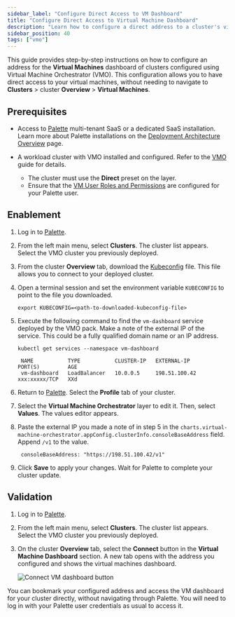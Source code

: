 ```yaml
---
sidebar_label: "Configure Direct Access to VM Dashboard"
title: "Configure Direct Access to Virtual Machine Dashboard"
description: "Learn how to configure a direct address to a cluster's virtual machines."
sidebar_position: 40
tags: ["vmo"]
---
```


This guide provides step-by-step instructions on how to configure an address for the **Virtual Machines** dashboard of
clusters configured using Virtual Machine Orchestrator (VMO). This configuration allows you to have direct access to
your virtual machines, without needing to navigate to **Clusters** > cluster **Overview** > **Virtual Machines**.

## Prerequisites

- Access to [Palette](https://console.spectrocloud.com) multi-tenant SaaS or a dedicated SaaS installation. Learn more
  about Palette installations on the [Deployment Architecture Overview](../architecture/architecture-overview.md) page.

- A workload cluster with VMO installed and configured. Refer to the [VMO](./vm-management.md) guide for details.
  <!--prettier-ignore-start-->

  - The cluster must use the **Direct** preset on the
    <VersionedLink text="Virtual Machine Orchestrator" url="/integrations/packs/?pack=virtual-machine-orchestrator" />
    layer.
  - Ensure that the [VM User Roles and Permissions](./rbac/vm-roles-permissions.md) are configured for your Palette
    user.

<!--prettier-ignore-end-->

## Enablement

1. Log in to [Palette](https://console.spectrocloud.com).

2. From the left main menu, select **Clusters**. The cluster list appears. Select the VMO cluster you previously
   deployed.

3. From the cluster **Overview** tab, download the [Kubeconfig](../clusters/cluster-management/kubeconfig.md) file. This
   file allows you to connect to your deployed cluster.

4. Open a terminal session and set the environment variable `KUBECONFIG` to point to the file you downloaded.

   ```shell
   export KUBECONFIG=<path-to-downloaded-kubeconfig-file>
   ```

5. Execute the following command to find the `vm-dashboard` service deployed by the VMO pack. Make a note of the
   external IP of the service. This could be a fully qualified domain name or an IP address.

   ```shell
   kubectl get services --namespace vm-dashboard
   ```

   ```text hideClipboard title="Example output"
    NAME           TYPE           CLUSTER-IP   EXTERNAL-IP         PORT(S)         AGE
    vm-dashboard   LoadBalancer   10.0.0.5     198.51.100.42       xxx:xxxxx/TCP   XXd
   ```

6. Return to [Palette](https://console.spectrocloud.com). Select the **Profile** tab of your cluster.

7. Select the **Virtual Machine Orchestrator** layer to edit it. Then, select **Values**. The values editor appears.

8. Paste the external IP you made a note of in step 5 in the
   `charts.virtual-machine-orchestrator.appConfig.clusterInfo.consoleBaseAddress` field. Append `/v1` to the value.

   ```text hideClipboard title="Example value"
    consoleBaseAddress: "https://198.51.100.42/v1"
   ```

9. Click **Save** to apply your changes. Wait for Palette to complete your cluster update.

## Validation

1. Log in to [Palette](https://console.spectrocloud.com).

2. From the left main menu, select **Clusters**. The cluster list appears. Select the VMO cluster you previously
   deployed.

3. On the cluster **Overview** tab, select the **Connect** button in the **Virtual Machine Dashboard** section. A new
   tab opens with the address you configured and shows the virtual machines dashboard.

   ![Connect VM dashboard button](/vm-management_configure-console-base-address_connect-button.webp)

You can bookmark your configured address and access the VM dashboard for your cluster directly, without navigating
through Palette. You will need to log in with your Palette user credentials as usual to access it.

